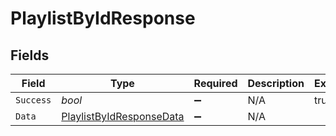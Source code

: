# PlaylistByIdResponse


## Fields

| Field                                                                           | Type                                                                            | Required                                                                        | Description                                                                     | Example                                                                         |
| ------------------------------------------------------------------------------- | ------------------------------------------------------------------------------- | ------------------------------------------------------------------------------- | ------------------------------------------------------------------------------- | ------------------------------------------------------------------------------- |
| `Success`                                                                       | *bool*                                                                          | :heavy_minus_sign:                                                              | N/A                                                                             | true                                                                            |
| `Data`                                                                          | [PlaylistByIdResponseData](../../Models/Components/PlaylistByIdResponseData.md) | :heavy_minus_sign:                                                              | N/A                                                                             |                                                                                 |